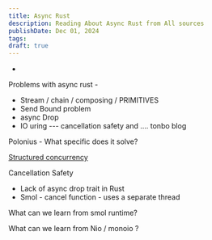 ```yaml
---
title: Async Rust
description: Reading About Async Rust from All sources
publishDate: Dec 01, 2024
tags: 
draft: true
---
```


- 


Problems with async rust - 
- Stream / chain / composing / PRIMITIVES 
- Send Bound problem 
- async Drop 
- IO uring --- cancellation safety and .... tonbo blog 




Polonius - What specific does it solve?

[Structured concurrency](https://blog.yoshuawuyts.com/tree-structured-concurrency/) 


Cancellation Safety
- Lack of async drop trait in Rust 
- Smol - cancel function - uses a separate thread 


What can we learn from smol runtime?

What can we learn from Nio / monoio ?


